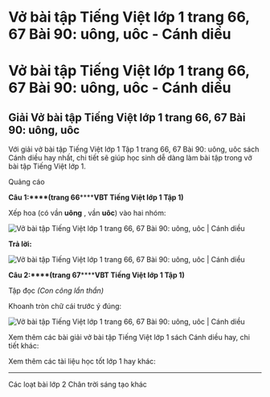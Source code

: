 # Vở bài tập Tiếng Việt lớp 1 trang 66, 67 Bài 90: uông, uôc - Cánh diều

# Vở bài tập Tiếng Việt lớp 1 trang 66, 67 Bài 90: uông, uôc - Cánh diều

## Giải Vở bài tập Tiếng Việt lớp 1 trang 66, 67 Bài 90: uông, uôc

Với giải vở bài tập Tiếng Việt lớp 1 Tập 1 trang 66, 67 Bài 90: uông, uôc sách Cánh diều hay nhất, chi tiết sẽ giúp học sinh dễ dàng làm bài tập trong vở bài tập Tiếng Việt lớp 1.

Quảng cáo

**Câu 1:****(trang 66********VBT Tiếng Việt lớp 1 Tập 1)**

Xếp hoa (có vần **uông** , vần **uôc**) vào hai nhóm:

![Vở bài tập Tiếng Việt lớp 1 trang 66, 67 Bài 90: uông, uôc | Cánh diều](https://www.vietjack.com/vbt-tieng-viet-1-cd/images/bai-90-uong-uoc-87650.png)

**Trả lời:**

![Vở bài tập Tiếng Việt lớp 1 trang 66, 67 Bài 90: uông, uôc | Cánh diều](https://www.vietjack.com/vbt-tieng-viet-1-cd/images/bai-90-uong-uoc-87654.png)

**Câu 2:****(trang 67********VBT Tiếng Việt lớp 1 Tập 1)**

Tập đọc _(Con công lẩn thẩn)_

Khoanh tròn chữ cái trước ý đúng:

![Vở bài tập Tiếng Việt lớp 1 trang 66, 67 Bài 90: uông, uôc | Cánh diều](https://www.vietjack.com/vbt-tieng-viet-1-cd/images/bai-90-uong-uoc-87653.png)

Xem thêm các bài giải vở bài tập Tiếng Việt lớp 1 sách Cánh diều hay, chi tiết khác:

Xem thêm các tài liệu học tốt lớp 1 hay khác:

* * *

Các loạt bài lớp 2 Chân trời sáng tạo khác
